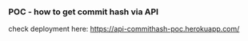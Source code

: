 ### POC - how to get commit hash via API
check deployment here: https://api-commithash-poc.herokuapp.com/
